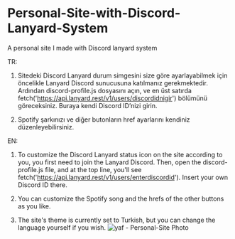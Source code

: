 # Personal-Site-with-Discord-Lanyard-System
A personal site I made with Discord lanyard system


TR: 

1. Sitedeki Discord Lanyard durum simgesini size göre ayarlayabilmek için öncelikle Lanyard Discord sunucusuna katılmanız gerekmektedir. Ardından discord-profile.js dosyasını açın, ve en üst satırda fetch('https://api.lanyard.rest/v1/users/discordidnigir') bölümünü göreceksiniz. Buraya kendi Discord ID’nizi girin.

2. Spotify şarkınızı ve diğer butonların href ayarlarını kendiniz düzenleyebilirsiniz.


EN:

1. To customize the Discord Lanyard status icon on the site according to you, you first need to join the Lanyard Discord. Then, open the discord-profile.js file, and at the top line, you'll see fetch('https://api.lanyard.rest/v1/users/enterdiscordid'). Insert your own Discord ID there.

2. You can customize the Spotify song and the hrefs of the other buttons as you like.

3. The site's theme is currently set to Turkish, but you can change the language yourself if you wish.
![yaf - Personal-Site Photo](https://github.com/user-attachments/assets/14db6820-53ed-4f46-85f8-948f33d0191a)
